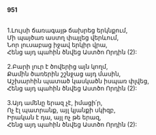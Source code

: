 **951**

\
1.Լույսի ճառագայթ ճախրեց երկնքում,\
Մի պայծառ աստղ փայլեց վերևում,\
Նոր լուսաբաց իջավ երկիր վրա,\
Հենց այդ պահին ծնվեց Աստծո Որդին (2):\
\
2.Բարի լուր է ծովերից այն կողմ,\
Քամին ծառերին շշնջաց այդ մասին,\
Աշխարհին պատած կասկածն իսպառ փլվեց,\
Հենց այդ պահին ծնվեց Աստծո Որդին (2):\
\
3.Այդ ամենը երազ չէ, իմացի՛ր,\
Ոչ էլ պատրանք, այլ կյանքի սկիզբ,\
Իրական է դա, այլ ոչ թե երազ,\
Հենց այդ պահին ծնվեց Աստծո Որդին (2):
